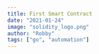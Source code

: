 ```yaml
---
title: First Smart Contract
date: "2021-01-24"
image: "solidity_logo.png"
author: "Robby"
tags: ["go", "automation"]
---
```

<!---->
<!-- ## Development Environment -->
<!---->
<!-- In this tutorial we'll introduce the [Remix](https://remix.ethereum.org/) code editor. In the future I will discuss how to set up a local dev environment. For now Remix is a great Solidity IDE for learning. -->
<!---->
<!-- In the bar on the left there are 4 sections: -->
<!---->
<!-- - A file browser -->
<!-- - A section for the compiler -->
<!-- - A section for deploying and running your smart contract -->
<!-- - A plugin section -->
<!---->
<!-- We will use everything except for the plugin section for now -->
<!---->
<!-- So to get started do the following: -->
<!---->
<!-- - Create a file called `SimpleStorage.sol` -->
<!-- - Set the compiler version to `8.0` -->
<!-- - Tick the `autocompile` checkbox -->
<!-- - Set the environment to `JavaScript VM` -->
<!---->
<!-- Ok we are now ready to start writing our first smart contract. -->
<!---->
<!-- ## Creating a Smart Contract -->
<!---->
<!-- For this tutorial I will be using some code snippets from the Solidity Language Documentation website linked [here](https://docs.soliditylang.org/en/v0.8.0/introduction-to-smart-contracts.html#a-simple-smart-contract) -->
<!---->
<!-- Here is the contract will will be creating: -->
<!---->
<!-- ``` -->
<!-- // SPDX-License-Identifier: GPL-3.0 -->
<!-- pragma solidity >=0.4.16 <0.9.0; -->
<!---->
<!-- contract SimpleStorage { -->
<!--     uint storedData; -->
<!---->
<!--     constructor(uint _storedData) { -->
<!--         storedData = _storedData; -->
<!--     } -->
<!---->
<!--     function set(uint x) public { -->
<!--         storedData = x; -->
<!--     } -->
<!---->
<!--     function get() public view returns (uint) { -->
<!--         return storedData; -->
<!--     } -->
<!-- } -->
<!-- ``` -->
<!---->
<!-- The first line will be a comment specifying your license -->
<!---->
<!-- The second is a `pragma` to tell the compiler what version it should use. -->
<!---->
<!-- If you are familiar with `classes` and `objects` in other languages you will find that a `contract` is pretty similar at first glance. -->
<!---->
<!-- A `contract` will typically contain `fields`, a `constructor` and `functions`. -->
<!---->
<!-- The first and only `field` in our contract is `storedData`. You'll notice it is an `uint` this is an integer that is always positive. -->
<!---->
<!-- Next we'll take a look at the `constructor`. The constructor will run when the contract is instantiated. Typically a `constructor` used to give fields in a class/contract initial values. -->
<!---->
<!-- You'll notice the constructor takes a parameter `_storedData`. If we just passed`storedData` the value would `shadow` the field named `storedData` hence the underscore. -->
<!---->
<!-- The first function will set the `storedData` value to the value `x` that is passed. -->
<!---->
<!-- The second function will return the `storedData` value to the caller. -->
<!---->
<!-- ## Deploying and Interacting with our Smart Contract -->
<!---->
<!-- Head over to the deploy section in the Remix editor. -->
<!---->
<!-- Make sure the Environment is set to `JavaScriptVM`. This will make it so the transactions take place in a sandbox blockchain in the browser. -->
<!---->
<!-- You'll also notice you have a test account funded with 100 ether, you'll have 15 test accounts to start with. -->
<!---->
<!-- **Note on Gas** All operations that write data to the blockchain will require some gas. This means you will need to spend some ether in order to deploy this contract and run the `set()` function we wrote earlier. Operations will vary in the amount of gas they use. The gas limit option will allow you to specify a limit to the amount of gas you are willing to use. An important thing to remember is that that each operation will run until the gas limit is reached. Spent gas will remain spent, so if some of the operations were fulfilled and you don't have enough gas to finish the transaction then you will still have spent ether on the fulfilled operations. -->
<!---->
<!-- We can now deploy our smart contract. Make sure to give the `storedData` value an initial value and press the `Deploy` button. -->
<!---->
<!-- After deploying the contract you can click the dropdown arrow and interact with an instance of it on the blockchain. -->
<!---->
<!-- In future tutorials I will show you how to deploy this on a local dev environment and create a simple front end. -->
<!---->
<!-- ## Links -->
<!---->
<!-- [Remix Docs](https://remix-ide.readthedocs.io/en/latest/run.html#run-setup) -->
